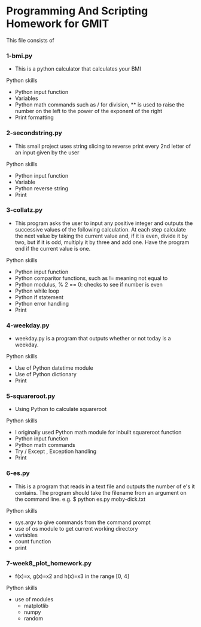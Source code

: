 # Programming And Scripting Homework for GMIT


This file consists of

### 1-bmi.py
- This is a python calculator that calculates your BMI

Python skills
- Python input function
- Variables
- Python math commands such as / for division, ** is used to raise the number on the left to the power of the exponent of the right
- Print formatting


### 2-secondstring.py
- This small project uses string slicing to reverse print every 2nd letter of an input given by the user

Python skills
- Python input function
- Variable
- Python reverse string 
- Print



### 3-collatz.py
- This program asks the user to input any positive integer and outputs the successive values of the following calculation.
At each step calculate the next value by taking the current value and, if it is even, divide it by two, but if it is odd, 
multiply it by three and add one. Have the program end if the current value is one.

Python skills
- Python input function
- Python comparitor functions, such as != meaning not equal to
- Python modulus, % 2 == 0: checks to see if number is even
- Python while loop
- Python if statement 
- Python error handling
- Print


### 4-weekday.py
- weekday.py is a program that outputs whether or not today is a weekday.

Python skills
- Use of Python datetime module
- Use of Python dictionary
- Print


### 5-squareroot.py
- Using Python to calculate squareroot

Python skills
- I originally used Python math module for inbuilt squareroot function
- Python input function
- Python math commands
- Try / Except , Exception handling
- Print

### 6-es.py
- This is a program that reads in a text file and outputs the number of e's it contains. The program should take the filename 
from an argument on the command line. e.g. $ python es.py moby-dick.txt

Python skills
- sys.argv to give commands from the command prompt
- use of os module to get current working directory
- variables
- count function
- print


### 7-week8_plot_homework.py
- f(x)=x, g(x)=x2 and h(x)=x3 in the range [0, 4]

Python skills
- use of modules
  - matplotlib
  - numpy
  - random

